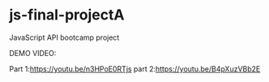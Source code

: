 # js-final-projectA
JavaScript API bootcamp project



DEMO VIDEO:

Part 1:https://youtu.be/n3HPoE0RTjs
part 2:https://youtu.be/B4pXuzVBb2E
